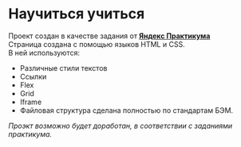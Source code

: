 # **Научиться учиться**  
Проект создан в качестве задания от [**Яндекс Практикума**](https://praktikum.yandex.ru)  
Страница создана с помощью языков HTML и CSS.  
В ней используются:  
* Различные стили текстов  
* Ссылки  
* Flex  
* Grid  
* Iframe  
* Файловая структура сделана полностью по стандартам БЭМ. 
  
  
  
*Проэкт возможно будет доработан, в соответствии с заданиями практикума.*  
